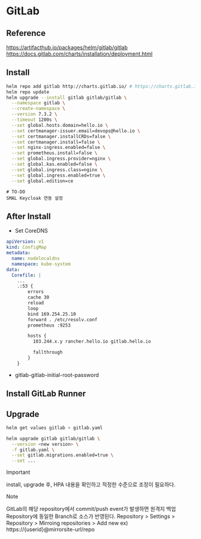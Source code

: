 # GitLab

## Reference
https://artifacthub.io/packages/helm/gitlab/gitlab
https://docs.gitlab.com/charts/installation/deployment.html

## Install
```bash
helm repo add gitlab http://charts.gitlab.io/ # https://charts.gitlab.io/ 로 설정하면 repo update 시 EOF 에러가 발생할 수 있다.
helm repo update
helm upgrade --install gitlab gitlab/gitlab \
  --namespace gitlab \
  --create-namespace \
  --version 7.3.2 \
  --timeout 1200s \
  --set global.hosts.domain=hello.io \
  --set certmanager-issuer.email=devops@hello.io \
  --set certmanager.installCRDs=false \
  --set certmanager.install=false \
  --set nginx-ingress.enabled=false \
  --set prometheus.install=false \
  --set global.ingress.provider=nginx \
  --set global.kas.enabled=false \
  --set global.ingress.class=nginx \
  --set global.ingress.enabled=true \
  --set global.edition=ce
```
```
# TO-DO
SMAL Keycloak 연동 설정
```

## After Install
- Set CoreDNS
```yaml
apiVersion: v1
kind: ConfigMap
metadata:
  name: nodelocaldns
  namespace: kube-system
data:
  Corefile: |
    ...
    .:53 {
        errors
        cache 30
        reload
        loop
        bind 169.254.25.10
        forward . /etc/resolv.conf
        prometheus :9253

        hosts {
          103.244.x.y rancher.hello.io gitlab.hello.io

          fallthrough
        }
    }
```
- gitlab-gitlab-initial-root-password

## Install GitLab Runner






## Upgrade
```bash
helm get values gitlab > gitlab.yaml

helm upgrade gitlab gitlab/gitlab \
  --version <new version> \
  -f gitlab.yaml \
  --set gitlab.migrations.enabled=true \
  --set ...
```
> [!IMPORTANT] 
> install, upgrade 후, HPA 내용을 확인하고 적정한 수준으로 조정이 필요하다.

> [!NOTE]
> GitLab의 해당 repository에서 commit/push event가 발생하면 원격지 백업 Repository에 동일한 Branch로 소스가 반영된다.
> Repository > Settings > Repository > Mirroing repositories > Add new
> ex) https://{userid}@mirrorsite-url/repo

